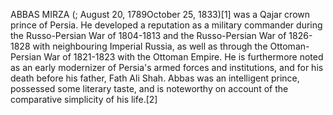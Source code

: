ABBAS MIRZA (; August 20, 1789October 25, 1833)[1] was a Qajar crown prince of Persia. He developed a reputation as a military commander during the Russo-Persian War of 1804-1813 and the Russo-Persian War of 1826-1828 with neighbouring Imperial Russia, as well as through the Ottoman-Persian War of 1821-1823 with the Ottoman Empire. He is furthermore noted as an early modernizer of Persia's armed forces and institutions, and for his death before his father, Fath Ali Shah. Abbas was an intelligent prince, possessed some literary taste, and is noteworthy on account of the comparative simplicity of his life.[2]
